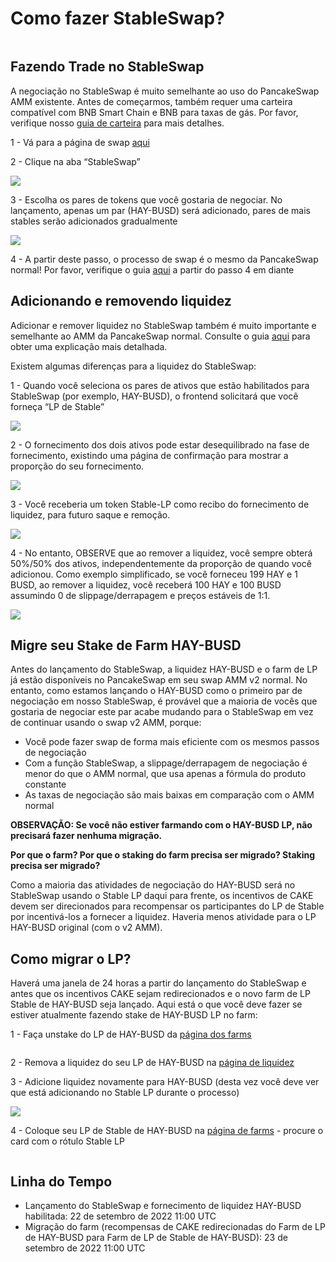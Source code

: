 # Como fazer StableSwap?

<figure><img src="../../.gitbook/assets/how-to-stableswap.png" alt=""><figcaption></figcaption></figure>

## Fazendo Trade no StableSwap&#x20;

A negociação no StableSwap é muito semelhante ao uso do PancakeSwap AMM existente. Antes de começarmos, também requer uma carteira compatível com BNB Smart Chain e BNB para taxas de gás. Por favor, verifique nosso [guia de carteira](https://docs.pancakeswap.finance/v/portuguese-brazilian/get-started/wallet-guide) para mais detalhes.&#x20;

1 - Vá para a página de swap [aqui](https://pancakeswap.finance/swap#/swap)&#x20;

2 - Clique na aba “StableSwap”

![](<../../.gitbook/assets/image (14).png>)

3 - Escolha os pares de tokens que você gostaria de negociar. No lançamento, apenas um par (HAY-BUSD) será adicionado, pares de mais stables serão adicionados gradualmente

![](<../../.gitbook/assets/image (5) (3).png>)

4 - A partir deste passo, o processo de swap é o mesmo da PancakeSwap normal! Por favor, verifique o guia [aqui](https://docs.pancakeswap.finance/v/portuguese-brazilian/produtos/pancakeswap-exchange/trade-guide) a partir do passo 4 em diante

## Adicionando e removendo liquidez

Adicionar e remover liquidez no StableSwap também é muito importante e semelhante ao AMM da PancakeSwap normal. Consulte o guia [aqui](https://docs.pancakeswap.finance/v/portuguese-brazilian/produtos/pancakeswap-exchange/liquidity-guide) para obter uma explicação mais detalhada.&#x20;

Existem algumas diferenças para a liquidez do StableSwap:&#x20;

1 - Quando você seleciona os pares de ativos que estão habilitados para StableSwap (por exemplo, HAY-BUSD), o frontend solicitará que você forneça “LP de Stable”

![](<../../.gitbook/assets/image (7) (4).png>)

2 - O fornecimento dos dois ativos pode estar desequilibrado na fase de fornecimento, existindo uma página de confirmação para mostrar a proporção do seu fornecimento.

![](<../../.gitbook/assets/image (10).png>)

3 - Você receberia um token Stable-LP como recibo do fornecimento de liquidez, para futuro saque e remoção.

![](<../../.gitbook/assets/image (6) (3).png>)

4 - No entanto, OBSERVE que ao remover a liquidez, você sempre obterá 50%/50% dos ativos, independentemente da proporção de quando você adicionou. Como exemplo simplificado, se você forneceu 199 HAY e 1 BUSD, ao remover a liquidez, você receberá 100 HAY e 100 BUSD assumindo 0 de slippage/derrapagem e preços estáveis de 1:1.

![](<../../.gitbook/assets/image (3) (3).png>)

## Migre seu Stake de Farm HAY-BUSD&#x20;

Antes do lançamento do StableSwap, a liquidez HAY-BUSD e o farm de LP já estão disponíveis no PancakeSwap em seu swap AMM v2 normal. No entanto, como estamos lançando o HAY-BUSD como o primeiro par de negociação em nosso StableSwap, é provável que a maioria de vocês que gostaria de negociar este par acabe mudando para o StableSwap em vez de continuar usando o swap v2 AMM, porque:&#x20;

* Você pode fazer swap de forma mais eficiente com os mesmos passos de negociação&#x20;
* Com a função StableSwap, a slippage/derrapagem de negociação é menor do que o AMM normal, que usa apenas a fórmula do produto constante&#x20;
* As taxas de negociação são mais baixas em comparação com o AMM normal&#x20;

**OBSERVAÇÃO: Se você não estiver farmando com o HAY-BUSD LP, não precisará fazer nenhuma migração.**&#x20;

**Por que o farm? Por que o staking do farm precisa ser migrado? Staking precisa ser migrado?**&#x20;

Como a maioria das atividades de negociação do HAY-BUSD será no StableSwap usando o Stable LP daqui para frente, os incentivos de CAKE devem ser direcionados para recompensar os participantes do LP de Stable por incentivá-los a fornecer a liquidez. Haveria menos atividade para o LP HAY-BUSD original (com o v2 AMM).

## Como migrar o LP?

Haverá uma janela de 24 horas a partir do lançamento do StableSwap e antes que os incentivos CAKE sejam redirecionados e o novo farm de LP Stable de HAY-BUSD seja lançado. Aqui está o que você deve fazer se estiver atualmente fazendo stake de HAY-BUSD LP no farm:&#x20;

1 - Faça unstake do LP de HAY-BUSD da [página dos farms](https://pancakeswap.finance/farms)

<figure><img src="../../.gitbook/assets/Screenshot 2022-09-21 at 7.27.18 PM.png" alt=""><figcaption></figcaption></figure>

2 - Remova a liquidez do seu LP de HAY-BUSD na [página de liquidez](https://pancakeswap.finance/liquidity)&#x20;

3 - Adicione liquidez novamente para HAY-BUSD (desta vez você deve ver que está adicionando no Stable LP durante o processo)

![](<../../.gitbook/assets/image (2) (4).png>)

4 - Coloque seu LP de Stable de HAY-BUSD na [página de farms](https://pancakeswap.finance/farms) - procure o card com o rótulo Stable LP

<figure><img src="../../.gitbook/assets/Screenshot 2022-09-21 at 7.48.09 PM.png" alt=""><figcaption></figcaption></figure>

## Linha do Tempo <a href="#timeline" id="timeline"></a>

* Lançamento do StableSwap e fornecimento de liquidez HAY-BUSD habilitada: 22 de setembro de 2022 11:00 UTC&#x20;
* Migração do farm (recompensas de CAKE redirecionadas do Farm de LP de HAY-BUSD para Farm de LP de Stable de HAY-BUSD): 23 de setembro de 2022 11:00 UTC

